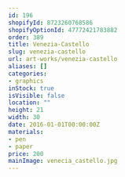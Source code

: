 ```yaml
---
id: 196
shopifyId: 8723260768586
shopifyOptionId: 47772421783882
order: 389
title: Venezia-Castello
slug: venezia-castello
url: art-works/venezia-castello
aliases: []
categories:
- graphics
inStock: true
isVisible: false
location: ""
height: 21
width: 30
date: 2016-01-01T00:00:00Z
materials:
- pen
- paper
price: 200
mainImage: venecia_castello.jpg
---
```

